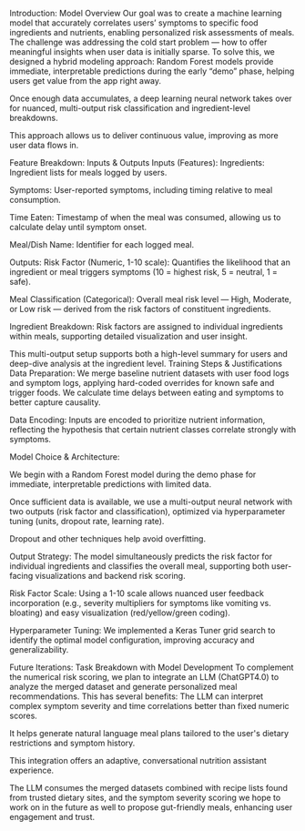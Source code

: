 Introduction: Model Overview
Our goal was to create a machine learning model that accurately correlates users’ symptoms to specific food ingredients and nutrients, enabling personalized risk assessments of meals. The challenge was addressing the cold start problem — how to offer meaningful insights when user data is initially sparse. To solve this, we designed a hybrid modeling approach:
Random Forest models provide immediate, interpretable predictions during the early “demo” phase, helping users get value from the app right away.


Once enough data accumulates, a deep learning neural network takes over for nuanced, multi-output risk classification and ingredient-level breakdowns.


This approach allows us to deliver continuous value, improving as more user data flows in.

Feature Breakdown: Inputs & Outputs
Inputs (Features):
Ingredients: Ingredient lists for meals logged by users.


Symptoms: User-reported symptoms, including timing relative to meal consumption.


Time Eaten: Timestamp of when the meal was consumed, allowing us to calculate delay until symptom onset.


Meal/Dish Name: Identifier for each logged meal.


Outputs:
Risk Factor (Numeric, 1-10 scale): Quantifies the likelihood that an ingredient or meal triggers symptoms (10 = highest risk, 5 = neutral, 1 = safe).


Meal Classification (Categorical): Overall meal risk level — High, Moderate, or Low risk — derived from the risk factors of constituent ingredients.


Ingredient Breakdown: Risk factors are assigned to individual ingredients within meals, supporting detailed visualization and user insight.


This multi-output setup supports both a high-level summary for users and deep-dive analysis at the ingredient level.
Training Steps & Justifications
Data Preparation:
 We merge baseline nutrient datasets with user food logs and symptom logs, applying hard-coded overrides for known safe and trigger foods. We calculate time delays between eating and symptoms to better capture causality.


Data Encoding:
 Inputs are encoded to prioritize nutrient information, reflecting the hypothesis that certain nutrient classes correlate strongly with symptoms.


Model Choice & Architecture:


We begin with a Random Forest model during the demo phase for immediate, interpretable predictions with limited data.


Once sufficient data is available, we use a multi-output neural network with two outputs (risk factor and classification), optimized via hyperparameter tuning (units, dropout rate, learning rate).


Dropout and other techniques help avoid overfitting.


Output Strategy:
 The model simultaneously predicts the risk factor for individual ingredients and classifies the overall meal, supporting both user-facing visualizations and backend risk scoring.


Risk Factor Scale:
 Using a 1-10 scale allows nuanced user feedback incorporation (e.g., severity multipliers for symptoms like vomiting vs. bloating) and easy visualization (red/yellow/green coding).


Hyperparameter Tuning:
 We implemented a Keras Tuner grid search to identify the optimal model configuration, improving accuracy and generalizability.


Future Iterations: Task Breakdown with Model Development 
To complement the numerical risk scoring, we plan to integrate an LLM (ChatGPT4.0) to analyze the merged dataset and generate personalized meal recommendations. This has several benefits:
The LLM can interpret complex symptom severity and time correlations better than fixed numeric scores.


It helps generate natural language meal plans tailored to the user's dietary restrictions and symptom history.


This integration offers an adaptive, conversational nutrition assistant experience.


The LLM consumes the merged datasets combined with recipe lists found from trusted dietary sites, and the symptom severity scoring we hope to work on in the future as well to propose gut-friendly meals, enhancing user engagement and trust.
